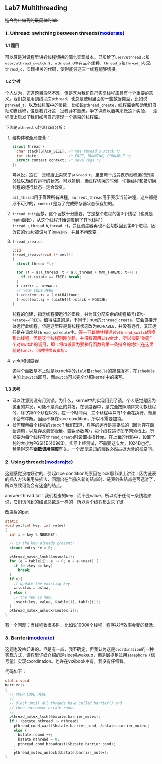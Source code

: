 ## Lab7 Multithreading
~~迄今为止做到的最简单的lab~~


### 1. Uthread: switching between threads(<font color = blue>moderate</font>)

#### 1.1 题目
可以算是对课程里讲的线程切换的简化实现版本。已知给了`user/uthread.c`和`user/uthread_switch.S`，`uthread.c`中有三个线程，`thread_a`和`thread_b`以及`thread_c`，实现相关的代码，使得能够这三个线程能够切换。
<br>

#### 1.2 分析
个人认为，这道题目虽然不难，但是这为我们自己实现线程库具有十分重要的意义。我们总是用到线程库`pthread`，也总是使用里面的一些数据类型，比如说`pthread_t`，以及线程库中的函数，比如说`pthread_create`，线程库会帮助我们自动切换线程，但是我们对这一过程并不熟悉。学了课程以后再来做这个实验，一定程度上启发了我们如何自己实现一个简易的线程库。

下面是`uthread.c`的源代码分析：

1. 结构体和全局变量：
    ```c
    struct thread {
      char stack[STACK_SIZE]; /* the thread's stack */
      int state;              /* FREE, RUNNING, RUNNABLE */
      struct context context; /* save regs */
    };
    ```
    可以说，这在一定程度上实现了`pthread_t`，里面两个成员表示线程运行所需的栈以及线程运行的状态。可以猜到，当线程切换的时候，切换线程和被切换线程的运行状态一定会改变。

    `all_thread`用于管理所有进程，`current_thread`用于表示当前进程，这些都是必不可少的，`context`是为了完成寄存器状态保存加的。

2. `thread_init`函数，这个函数十分重要，它是整个进程的第0个线程（也就是main函数），从这个线程开始调度到了其他线程( `thread_a`,`thread_b`,`thread_c`)，并且调度器再也不会切换回到第0个进程，因为它的state被设为了`RUNNING`，并且不再改变.

3. `thread_create`:
    ```c
    void
    thread_create(void (*func)())
    {
      struct thread *t;
    
      for (t = all_thread; t < all_thread + MAX_THREAD; t++) {
        if (t->state == FREE) break;
      }
      t->state = RUNNABLE;
      // YOUR CODE HERE
      t->context.ra = (uint64)func;
      t->context.sp = (uint64)t->stack + PGSIZE;
    }
    ```
    线程的创建，指定线程要运行的函数，并为其分配空余的线程编号(即`t->state==FREE`)。值得注意的是，不同于Linux的`pthread_create`，它会直接开始运行此线程，但是这里只是将线程状态改为`RUNNABLE`，并没有运行，真正运行是在调度器`thread_schedule`中。<font color = red>等一下其他线程通过`uthread_switch`切换到此线程，但是这个线程刚刚创建，并没有调用过switch，所以需要“伪造”一个对switch的调用，即：将ra设置为要执行函数的第一条指令的地址(在这里就是func)，同时将栈设置好。</font>

4.  yield和调度器

    这两个函数基本上就是kernel中的`yield`和`schedule`的简易版本，在`schedule`中加上`switch`即可，而`switch`可以完全仿照kernel中的来写。

#### 1.3 思考

+ 可以注意到没有用到锁。为什么，kernel中的实现用到了锁。个人感觉是因为这里的并发，可能不是真正的并发，在调度器中，是完全按照顺序来切换线程的，除了第0个线程以外，在一个时间内，三个线程中只有1个会在执行，而且不会有中断。因而不存在race condition，所以不需要加锁。
+ 如何理解每个线程的stack？我们知道，程序的运行是需要栈的（因为存在函数调用，以及存放局部变量、函数参数等），每个线程运行在不同的栈上，所以要为每个线程在`thread_create`时设置栈指针sp。在上面的代码中，设置了栈的大小为PGSIZE(4096B)，实际上经测试，不需要这么大，1024B也行。我觉得这与**函数调用深度**有关。一个反复递归的函数必然占据大量的栈空间。

### 2. Using threads(<font color = blue>moderajte</font>)

这题感觉没啥好讲的。引起race condition的原因在lock那节课上讲过：因为链表的插入方法采用头插法，问题出在当插入新的结点时，链表的头结点是否选对了，所以导致可能会有迷途的结点。

answer-thread.txt：我们检查的key，而不是value，所以对于任何一条线程来说，它们访问到的结点总数是一样的，所以两个线程都丢失了键

改进后的put

```c
static
void put(int key, int value)
{
  int i = key % NBUCKET;

  // is the key already present?
  struct entry *e = 0;

  pthread_mutex_lock(&mutex[i]);
  for (e = table[i]; e != 0; e = e->next) {
    if (e->key == key)
      break;
  }
  if(e){
    // update the existing key.
    e->value = value;
  } else {
    // the new is new.
    insert(key, value, &table[i], table[i]);
  }
  pthread_mutex_unlock(&mutex[i]);
}
```

有一个问题：当线程数很多时，比如说10000个线程，程序执行效率会变的极低。



### 3. Barrier(<font color = blue>moderate</font>)

这题也没啥好讲的。但是有一点，我不确定，但我认为这是`coordination`的一种实现方式，课程里详细介绍的是sleep&wakeup，但是层提到过用`semaphore`（信号量）实现coordination。也许在vx6book中有，我没有仔细看。

代码如下：

```c
static void
barrier()
{
  // YOUR CODE HERE
  //
  // Block until all threads have called barrier() and
  // then increment bstate.round.
  //
  pthread_mutex_lock(&bstate.barrier_mutex);
  if (++bstate.nthread != nthread)
    pthread_cond_wait(&bstate.barrier_cond, &bstate.barrier_mutex);
    else {
      bstate.round ++;
      bstate.nthread = 0;
      pthread_cond_broadcast(&bstate.barrier_cond);
    }
    pthread_mutex_unlock(&bstate.barrier_mutex);
}
```

